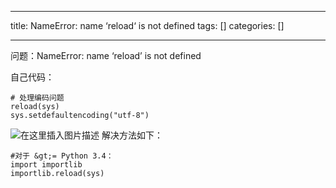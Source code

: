 
--- 
title:  NameError: name ‘reload‘ is not defined 
tags: []
categories: [] 

---
问题：NameError: name ‘reload’ is not defined

自己代码：

```
# 处理编码问题
reload(sys)
sys.setdefaultencoding("utf-8")

```

<img src="https://img-blog.csdnimg.cn/5a316b58f4e24397a16ac09ac8ca87bf.png" alt="在这里插入图片描述"> 解决方法如下：

```
#对于 &gt;= Python 3.4：
import importlib
importlib.reload(sys)

```
